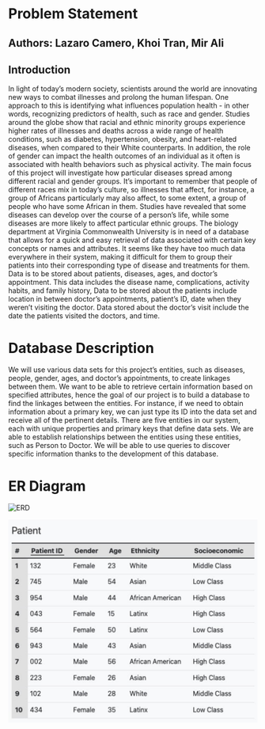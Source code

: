 # Problem Statement
## Authors: Lazaro Camero, Khoi Tran, Mir Ali

## Introduction

In light of today’s modern society, scientists around the world are innovating new ways
to combat illnesses and prolong the human lifespan. One approach to this is identifying
what influences population health - in other words, recognizing predictors of health, such
as race and gender. Studies around the globe show that racial and ethnic minority groups
experience higher rates of illnesses and deaths across a wide range of health conditions,
such as diabetes, hypertension, obesity, and heart-related diseases, when compared to their
White counterparts. In addition, the role of gender can impact the health outcomes of an
individual as it often is associated with health behaviors such as physical activity.
The main focus of this project will investigate how particular diseases spread among different racial and gender groups. It’s important to remember that people of different races mix in today’s culture, so illnesses that affect, for instance, a group of Africans particularly may also affect, to some extent, a group of people who have some African in them. Studies have revealed that some diseases can develop over the course of a person’s life, while some diseases are more likely to affect particular ethnic groups.
The biology department at Virginia Commonwealth University is in need of a database that allows for a quick and easy retrieval of data associated with certain key concepts or names and attributes. It seems like they have too much data everywhere in their system,
making it difficult for them to group their patients into their corresponding type of disease and treatments for them. Data is to be stored about patients, diseases, ages, and doctor’s appointment. This data includes the disease name, complications, activity habits, and family history, Data to be stored about the patients include location in between doctor’s appointments, patient’s ID, date when they weren’t visiting the doctor. Data stored about the doctor’s visit include the date the patients visited the doctors, and time.

# Database Description
We will use various data sets for this project’s entities, such as diseases, people, gender, ages, and doctor’s appointments, to create linkages between them. We want to be able to retrieve certain information based on specified attributes, hence the goal of our project is to build a database to find the linkages between the entities. For instance, if we need to obtain information about a primary key, we can just type its ID into the data set and receive all of the pertinent details.
There are five entities in our system, each with unique properties and primary keys that define data sets. We are able to establish relationships between the entities using these entities, such as Person to Doctor. We will be able to use queries to discover specific information thanks to the development of this database. 

# ER Diagram
![ERD](./updated_ER.drawio-1.png.png)


![Patient](./Patient.jpg)